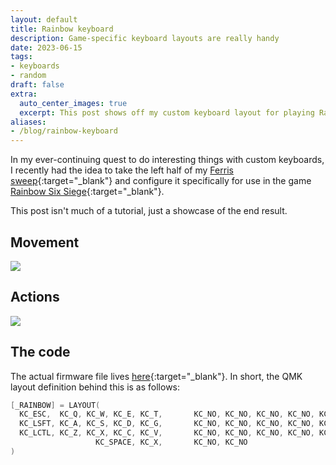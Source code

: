 ```yaml
---
layout: default
title: Rainbow keyboard
description: Game-specific keyboard layouts are really handy
date: 2023-06-15
tags:
- keyboards
- random
draft: false
extra:
  auto_center_images: true
  excerpt: This post shows off my custom keyboard layout for playing Rainbow Six Siege
aliases:
- /blog/rainbow-keyboard
---
```


In my ever-continuing quest to do interesting things with custom keyboards, I recently had the idea to take the left half of my [Ferris sweep](https://github.com/davidphilipbarr/Sweep){:target="_blank"} and configure it specifically for use in the game [Rainbow Six Siege](https://en.wikipedia.org/wiki/Tom_Clancy%27s_Rainbow_Six){:target="_blank"}.

This post isn't much of a tutorial, just a showcase of the end result.

## Movement

![](/assets/blog/rainbow-keyboard/movement_layout.png)

## Actions

![](/assets/blog/rainbow-keyboard/action_layout.png)

## The code

The actual firmware file lives [here](https://github.com/ewpratten/qmk_firmware/blob/d6eda8f6a96b2f1753cd59cbb161763500a8afb5/keyboards/ferris/keymaps/ewpratten/keymap.c#L82-L87){:target="_blank"}. In short, the QMK layout definition behind this is as follows:

```c
[_RAINBOW] = LAYOUT(
  KC_ESC,  KC_Q, KC_W, KC_E, KC_T,       KC_NO, KC_NO, KC_NO, KC_NO, KC_NO,
  KC_LSFT, KC_A, KC_S, KC_D, KC_G,       KC_NO, KC_NO, KC_NO, KC_NO, KC_NO,
  KC_LCTL, KC_Z, KC_X, KC_C, KC_V,       KC_NO, KC_NO, KC_NO, KC_NO, KC_NO,
                   KC_SPACE, KC_X,       KC_NO, KC_NO
)
```

